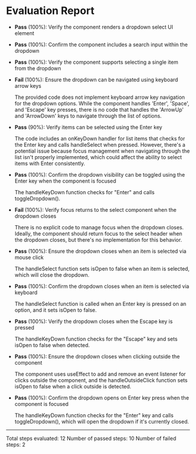 # Evaluation Report

- **Pass** (100%): Verify the component renders a dropdown select UI element
- **Pass** (100%): Confirm the component includes a search input within the dropdown
- **Pass** (100%): Verify the component supports selecting a single item from the dropdown
- **Fail** (100%): Ensure the dropdown can be navigated using keyboard arrow keys

    The provided code does not implement keyboard arrow key navigation for the dropdown options. While the component handles 'Enter', 'Space', and 'Escape' key presses, there is no code that handles the 'ArrowUp' and 'ArrowDown' keys to navigate through the list of options.

- **Pass** (90%): Verify items can be selected using the Enter key

    The code includes an onKeyDown handler for list items that checks for the Enter key and calls handleSelect when pressed. However, there's a potential issue because focus management when navigating through the list isn't properly implemented, which could affect the ability to select items with Enter consistently.

- **Pass** (100%): Confirm the dropdown visibility can be toggled using the Enter key when the component is focused

    The handleKeyDown function checks for "Enter" and calls toggleDropdown().

- **Fail** (100%): Verify focus returns to the select component when the dropdown closes

    There is no explicit code to manage focus when the dropdown closes. Ideally, the component should return focus to the select header when the dropdown closes, but there's no implementation for this behavior.

- **Pass** (100%): Ensure the dropdown closes when an item is selected via mouse click

    The handleSelect function sets isOpen to false when an item is selected, which will close the dropdown.

- **Pass** (100%): Confirm the dropdown closes when an item is selected via keyboard

    The handleSelect function is called when an Enter key is pressed on an option, and it sets isOpen to false.

- **Pass** (100%): Verify the dropdown closes when the Escape key is pressed

    The handleKeyDown function checks for the "Escape" key and sets isOpen to false when detected.

- **Pass** (100%): Ensure the dropdown closes when clicking outside the component

    The component uses useEffect to add and remove an event listener for clicks outside the component, and the handleOutsideClick function sets isOpen to false when a click outside is detected.

- **Pass** (100%): Confirm the dropdown opens on Enter key press when the component is focused

    The handleKeyDown function checks for the "Enter" key and calls toggleDropdown(), which will open the dropdown if it's currently closed.

---

Total steps evaluated: 12
Number of passed steps: 10
Number of failed steps: 2